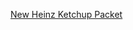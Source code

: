 ---
layout: post
wordpress_id: 458
wordpress_url: http://noesbueno.com/archives/458
date: '2010-02-06 13:59:18 -0600'
date_gmt: '2010-02-06 18:59:18 -0600'
body: |
  <p><a href="http://75.101.183.223/rd?type=100&user=rchemel&buzz=new-heinz-ketchup-packet-4c&c=71B0US7&u=714G7&url=http%3A%2F%2Fbuzzfeed.com%2Frchemel%2Fnew-heinz-ketchup-packet-4c%2F&rd=http%3A%2F%2Fbuzzfeed.com%2Frchemel%2Fnew-heinz-ketchup-packet-4c%2F">New Heinz Ketchup Packet</a></p>
---
